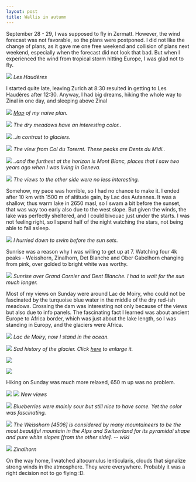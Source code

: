 ```yaml
---
layout: post
title: Wallis in autumn
---
```


September 28 - 29, I was supposed to fly in Zermatt. However, the wind forecast was not favorable, so the plans were postponed. I did not like the change of plans, as it gave me one free weekend and collision of plans next weekend, especially when the forecast did not look that bad. But when I experienced the wind from tropical storm hitting Europe, I was glad not to fly.

![](https://lh3.googleusercontent.com/Q4Fgt4_nzHWe3gl77TsbaZ7uE_OtTy5esgGI6pnIvqnw5ilgNrwAvsgre30od45Gw9fucjqyX9geSGZvYGM_Et4hEhN46wewZowtsm5ir5GOXtRo7tgUvR-uM-ftxQko84vtrkFxz3c=w2160-h1440-no)
*Les Haudères*

I started quite late, leaving Zurich at 8:30 resulted in getting to Les Haudères after 12:30. Anyway, I had big dreams, hiking the whole way to Zinal in one day, and sleeping above Zinal

![](https://lh3.googleusercontent.com/XCgRtXDUDyDye8RsjgBgMluzzpHDOa5yGyMpT2iigqFa1sOVDby79kbUBM2Ss8Od6Wip2aNvsLdWi0WTgKDJ9wHYq_x65A_VaGtGtiFKurRpgHfX6Kjitm89Y_eGzMNfVKOr6MC1DK4=w2560-h1440-no)
*[Map](https://en.mapy.cz/s/jehulotasa) of my naive plan.*

![](https://lh3.googleusercontent.com/RRVvEbWZAqJopDbKe4T9Ced3yo0tCVvm_QEHkS_xXUySdUJwP8X0o9s_f46ETq64mKswbsRc2Di5Uam9UeY6HDTWa4KDxysxxW-NQv1jSD_M9gjUGO5gPlyqqhf2u6J7VCI12U4dNak=w2160-h1440-no)
*The dry meadows have an interesting color..*

![](https://lh3.googleusercontent.com/dz6-MNRtb2cT8miXbZoMPY9FIGApCchQlycRqBfG8N01zxpRCc2bLSXk6WDj4c2D_lfQrG6tM5LlZYBLCeugXKL9jzstW7TmAVXfQP3vYclXwpz2e_HkZ1bTrl6tXholyW4PZq6_B6k=w2160-h1440-no)
*..in contrast to glaciers.*

![](https://lh3.googleusercontent.com/2Lt71wmdH83wcW9eymq1Ck3sqvXa6j7DbOC0fmVfmK1p1PAN5qJd1gIX8TrLxhW-CHL8SHerQNb85OW95QdBE3wDp1uO3daArttdnYvQ-A0SXng446FPrlFpcMyVYU7IaEQeF5cIJI4=w2160-h1440-no)
*The view from Col du Torernt. These peaks are Dents du Midi..*

![](https://lh3.googleusercontent.com/-g0gFViFm1QMt_MR8y9VTB7ProH6Imtg-MyCgbR1iTpkj8yil3uaL7YGEI-RZKgz0Cdy-UI_WvSl55LTwE9kkC-y2Zt0GkAI77b4nB-HGw_YrWgm8x5AmU0AXYDJMWDOcI8UqdpUA3k=w2160-h1440-no)
*..and the furthest at the horizon is Mont Blanc, places that I saw two years ago when I was living in Geneva.*

![](https://lh3.googleusercontent.com/nu-y7x4zVxxCRkbhVTugib8ECg3lWrQlScxnLwukXay9zt7Yk1WKOZk1L8woEFYZrOW4oqELdDJJmVivcc6-SaLO6hVG5NC4C5cNHUCV88TIYlVZ2AVIJhXf-gxjLAVndH8dsvz3mxI=w2160-h1440-no)
*The views to the other side were no less interesting.*

Somehow, my pace was horrible, so I had no chance to make it. I ended after 10 km with 1500 m of altitude gain, by Lac des Autannes. It was a shallow, thus warm lake in 2650 masl, so I swam a bit before the sunset, that was way too early also due to the west slope. But given the winds, the lake was perfectly sheltered, and I could bivouac just under the starts. I was not feeling right, so I spend half of the night watching the stars, not being able to fall asleep.

![](https://lh3.googleusercontent.com/se1HOSezbgzer8Ky6xRq5cqM-CvncI0rRrz03MXKbzxn7mbkRRXM68mTsBNxqL6gKaBaBg_bBEJ2U8xM0jDGWMbqK8i05PwPSW68I-fqwC_oKW2Y_GKVRx2_YUV62hOIfZKhGKlImHg=w2160-h1440-no)
*I hurried down to swim before the sun sets.*

Sunrise was a reason why I was willing to get up at 7. Watching four 4k peaks - Weisshorn, Zinalhorn, Det Blanche and Ober Gabelhorn changing from pink, over golded to bright white was worthy.

![](https://lh3.googleusercontent.com/eyxhUR8B78x_FrUp8UgMLMNL4TMMPaleJey2z4024XSCuYCaeaYwIMlBJ1gQ_hIqzPhcH86jX3LYpe-MN1AjOqQt_ZIPJvd1wpnZnxZdF8VXhMTqiE2x8b9vHu4MfdbOm7cwAZCHqp4=w2160-h1440-no)
*Sunrise over Grand Cornier and Dent Blanche. I had to wait for the sun much longer.*

Most of my views on Sunday were around Lac de Moiry, who could not be fascinated by the turquoise blue water in the middle of the dry red-ish meadows. Crossing the dam was interesting not only because of the views but also due to info panels. The fascinating fact I learned was about ancient Europe to Africa border, which was just about the lake length, so I was standing in Europy, and the glaciers were Africa.

![](https://lh3.googleusercontent.com/NVNUy-tI28Ny1sjOgkf9UoTVPbWgQ54ABj5_UFf9DeTdpIUXLD18foSSLGih57c5kblBbD4nsGaDCoR557_orbdeF6tHbWK725aGaczwRIJ_0uiQvznXRSnTlCdqtpB-r40UVYa37Ko=w2160-h1440-no)
*Lac de Moiry, now I stand in the ocean.*

![](https://lh3.googleusercontent.com/nybZyPUaDkIZQgxqyWyYmatYa-cCBm296wM-HbXWAuHm8L_SOAjqrg4cOeaF_Ed1wuCA8ho1A8gka6Pn0mSGHA1CVQSz47xXSIhVBl7Ro8JhO8lk7rskPxH8MwFGCdt1aYGJead3To8=w4320-h2880-no)
*Sad history of the glacier. Click [here](https://lh3.googleusercontent.com/nybZyPUaDkIZQgxqyWyYmatYa-cCBm296wM-HbXWAuHm8L_SOAjqrg4cOeaF_Ed1wuCA8ho1A8gka6Pn0mSGHA1CVQSz47xXSIhVBl7Ro8JhO8lk7rskPxH8MwFGCdt1aYGJead3To8=w4320-h2880-no) to enlarge it.*

![](https://lh3.googleusercontent.com/HuHLuVrs7hoA7zJU8-fpRmcULo6BfO2FDt1K-Nd4RVLVND8nzrHxwQTCKSHLDotMsEPpFZAH3-K4iYaGOKfiaF6sF3sofZm5Y-8VNKd-94CS3RylOeelfSzHMo0qjA46PN8VuYKwYnI=w2160-h1440-no)

![](https://lh3.googleusercontent.com/JNv5Zlf2jWERiSPy4-WzA7uP1DWtc5xZ5CTOjjkKo1wqqBbkzn-F4vA5_QcjFHMnum2FkUn6DKfVNEwQq3kWdoYOYNemiIluwFMlzauGrtnFglP5nRrVtquzEGXSv88_aribsvPk3RQ=w2160-h1440-no)

Hiking on Sunday was much more relaxed, 650 m up was no problem.

![](https://lh3.googleusercontent.com/urs7JLqVZshPxMqF0uOKvx-n74U5xQrpzT6lfAKOxjpPtYYYdzHOiJpwToWSepMEudRt8dCg_uhy73edjb7zN8-EPJb6YnUXYEvpwQQYTsXlCIvoaWo4hlnq7AHygaGaHyJ89CjKj3U=w2160-h1440-no)
![](https://lh3.googleusercontent.com/5m1BaRDtmxMSoaOmYsp4LNzGsGSljoZOO7PYyW34mmLFIAyMxGOMlS0nqlS9uEEud8-5hGphen5F333z9vJIbwknxRHVvdxga-8LNCZsT2--zZGiQIdQLMy_EHSU7WVF3uFazY5yzA0=w2160-h1440-no)
*New views*

![](https://lh3.googleusercontent.com/lJIoZRM1LTJQyMShRLqIAMIU4oOdPFE3KoCy4e04utWPAaFC_2Ol5CXr7jK52BPLg9yjyB95LZERh7wAdf7teH4NZ5Ws7KxPHiS-cflK9Nj-xEMFe_Bq8J_yEB4R0xv9twt_RMeDBJg=w2160-h1440-no)
*Blueberries were mainly sour but still nice to have some. Yet the color was fascinating.*

![](https://lh3.googleusercontent.com/93josPOsRha5tJasK6nDvPU5-BnWT-qwxA3IKBQ3yxREsfDDykRZwm7-imV2a0jlmeB2pOL1HjLj0VAM7jrfM8G5-9AX6PYCxpT9TuGowlgGfxW9l9JHqhoQhChGfe82Ie1WCRztCEg=w2160-h1440-no)
*The Weisshorn [4506] is considered by many mountaineers to be the most beautiful mountain in the Alps and Switzerland for its pyramidal shape and pure white slopes [from the other side]. -- wiki*

![](https://lh3.googleusercontent.com/TtYHz1tS3UYQc2kJrbV1BsLqmtm8F6GjY6hdghO7zctzHldDw43rWgofo2D1E9vKtTjikYMUw-jV28MdSJNfXkr1bHk3LM5Ip-j8gle3sBYhy-pZoHx-5EaV4RbB4yZzn6msvP95ZT8=w2160-h1440-no)
*Zinalhorn*

On the way home, I watched altocumulus lenticularis, clouds that signalize strong winds in the atmosphere.  They were everywhere. Probably it was a right decision not to go flying :D.
